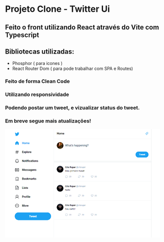 # Projeto Clone - Twitter Ui

## Feito o front utilizando React através do Vite com Typescript

## Bibliotecas utilizadas:

- Phosphor ( para icones )
- React Router Dom ( para pode trabalhar com SPA e Routes)

### Feito de forma Clean Code

### Utilizando responsividade

### Podendo postar um tweet, e vizualizar status do tweet.

### Em breve segue mais atualizações!

![Home](./src/assets/tela_home.png)

